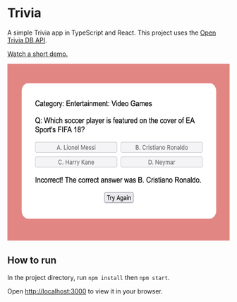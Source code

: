 # Trivia

A simple Trivia app in TypeScript and React. This project uses the [Open Trivia DB API](https://opentdb.com/).

[Watch a short demo.](demo.mov)

<img src='./screenshot.png' alt='screenshot' height='400px' />

## How to run

In the project directory, run `npm install` then `npm start`.

Open [http://localhost:3000](http://localhost:3000) to view it in your browser.
